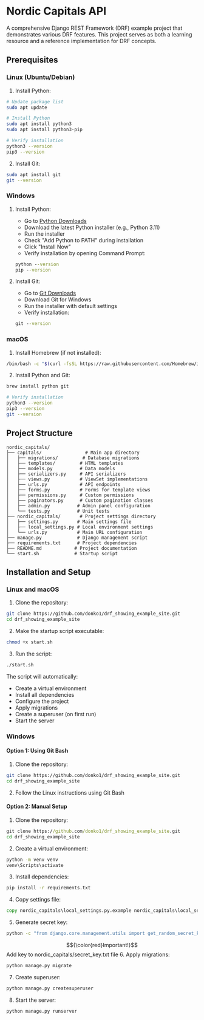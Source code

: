 # Nordic Capitals API

A comprehensive Django REST Framework (DRF) example project that demonstrates various DRF features. This project serves as both a learning resource and a reference implementation for DRF concepts.

## Prerequisites

### Linux (Ubuntu/Debian)

1. Install Python:
```bash
# Update package list
sudo apt update

# Install Python
sudo apt install python3
sudo apt install python3-pip

# Verify installation
python3 --version
pip3 --version
```

2. Install Git:
```bash
sudo apt install git
git --version
```

### Windows

1. Install Python:
   - Go to [Python Downloads](https://www.python.org/downloads/)
   - Download the latest Python installer (e.g., Python 3.11)
   - Run the installer
   - Check "Add Python to PATH" during installation
   - Click "Install Now"
   - Verify installation by opening Command Prompt:
   ```cmd
   python --version
   pip --version
   ```

2. Install Git:
   - Go to [Git Downloads](https://git-scm.com/downloads)
   - Download Git for Windows
   - Run the installer with default settings
   - Verify installation:
   ```cmd
   git --version
   ```

### macOS

1. Install Homebrew (if not installed):
```bash
/bin/bash -c "$(curl -fsSL https://raw.githubusercontent.com/Homebrew/install/HEAD/install.sh)"
```

2. Install Python and Git:
```bash
brew install python git

# Verify installation
python3 --version
pip3 --version
git --version
```

## Project Structure

```
nordic_capitals/
├── capitals/                # Main app directory
│   ├── migrations/         # Database migrations
│   ├── templates/         # HTML templates
│   ├── models.py          # Data models
│   ├── serializers.py     # API serializers
│   ├── views.py           # ViewSet implementations
│   ├── urls.py            # API endpoints
│   ├── forms.py           # Forms for template views
│   ├── permissions.py     # Custom permissions
│   ├── paginators.py      # Custom pagination classes
│   ├── admin.py          # Admin panel configuration
│   └── tests.py          # Unit tests
├── nordic_capitals/       # Project settings directory
│   ├── settings.py       # Main settings file
│   ├── local_settings.py # Local environment settings
│   └── urls.py           # Main URL configuration
├── manage.py             # Django management script
├── requirements.txt      # Project dependencies
├── README.md            # Project documentation
└── start.sh             # Startup script
```

## Installation and Setup

### Linux and macOS

1. Clone the repository:
```bash
git clone https://github.com/donko1/drf_showing_example_site.git
cd drf_showing_example_site
```

2. Make the startup script executable:
```bash
chmod +x start.sh
```

3. Run the script:
```bash
./start.sh
```

The script will automatically:
- Create a virtual environment
- Install all dependencies
- Configure the project
- Apply migrations
- Create a superuser (on first run)
- Start the server

### Windows

#### Option 1: Using Git Bash
1. Clone the repository:
```bash
git clone https://github.com/donko1/drf_showing_example_site.git
cd drf_showing_example_site
```

2. Follow the Linux instructions using Git Bash

#### Option 2: Manual Setup
1. Clone the repository:
```cmd
git clone https://github.com/donko1/drf_showing_example_site.git
cd drf_showing_example_site
```

2. Create a virtual environment:
```cmd
python -m venv venv
venv\Scripts\activate
```

3. Install dependencies:
```cmd
pip install -r requirements.txt
```

4. Copy settings file:
```cmd
copy nordic_capitals\local_settings.py.example nordic_capitals\local_settings.py
```

5. Generate secret key:
```cmd
python -c "from django.core.management.utils import get_random_secret_key; from os im key=get_random_secret_key(); print(key);"
```
$${\color{red}Important!}$$ Add key to nordic_capitals/secret_key.txt file
6. Apply migrations:
```cmd
python manage.py migrate
```

7. Create superuser:
```cmd
python manage.py createsuperuser
```

8. Start the server:
```cmd
python manage.py runserver
